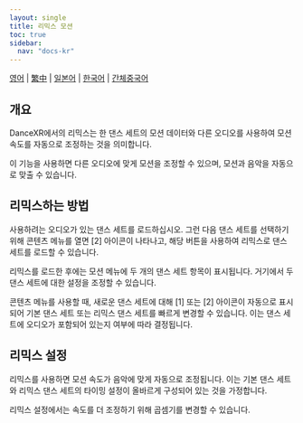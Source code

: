 ```yaml
---
layout: single
title: 리믹스 모션
toc: true
sidebar:
  nav: "docs-kr"
---
```

[영어](/dancexr/features/remix) | [繁中](/tw/dancexr/features/remix) | [일본어](/jp/dancexr/features/remix) | [한국어](/kr/dancexr/features/remix) | [간체중국어](/zh/dancexr/features/remix)


## 개요
DanceXR에서의 리믹스는 한 댄스 세트의 모션 데이터와 다른 오디오를 사용하여 모션 속도를 자동으로 조정하는 것을 의미합니다.

이 기능을 사용하면 다른 오디오에 맞게 모션을 조정할 수 있으며, 모션과 음악을 자동으로 맞출 수 있습니다.

## 리믹스하는 방법
사용하려는 오디오가 있는 댄스 세트를 로드하십시오. 그런 다음 댄스 세트를 선택하기 위해 콘텐츠 메뉴를 열면 [2] 아이콘이 나타나고, 해당 버튼을 사용하여 리믹스로 댄스 세트를 로드할 수 있습니다.

리믹스를 로드한 후에는 모션 메뉴에 두 개의 댄스 세트 항목이 표시됩니다. 거기에서 두 댄스 세트에 대한 설정을 조정할 수 있습니다.

콘텐츠 메뉴를 사용할 때, 새로운 댄스 세트에 대해 [1] 또는 [2] 아이콘이 자동으로 표시되어 기본 댄스 세트 또는 리믹스 댄스 세트를 빠르게 변경할 수 있습니다. 이는 댄스 세트에 오디오가 포함되어 있는지 여부에 따라 결정됩니다.

## 리믹스 설정
리믹스를 사용하면 모션 속도가 음악에 맞게 자동으로 조정됩니다. 이는 기본 댄스 세트와 리믹스 댄스 세트의 타이밍 설정이 올바르게 구성되어 있는 것을 가정합니다.

리믹스 설정에서는 속도를 더 조정하기 위해 곱셈기를 변경할 수 있습니다.